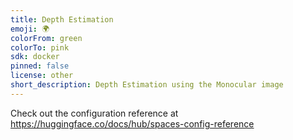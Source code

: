 ```yaml
---
title: Depth Estimation
emoji: 🌍
colorFrom: green
colorTo: pink
sdk: docker
pinned: false
license: other
short_description: Depth Estimation using the Monocular image
---
```


Check out the configuration reference at https://huggingface.co/docs/hub/spaces-config-reference
